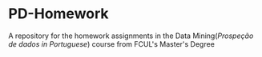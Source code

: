 # PD-Homework
A repository for the homework assignments in the Data Mining(_Prospeção de dados in Portuguese_) course from FCUL's Master's Degree
